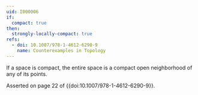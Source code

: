 ```yaml
---
uid: I000006
if:
  compact: true
then:
  strongly-locally-compact: true
refs:
  - doi: 10.1007/978-1-4612-6290-9
    name: Counterexamples in Topology
---
```

If a space is compact, the entire space is a compact open neighborhood of any of its points.

Asserted on page 22 of {{doi:10.1007/978-1-4612-6290-9}}.

